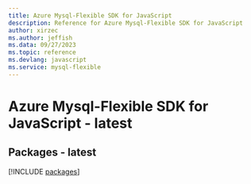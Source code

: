 ```yaml
---
title: Azure Mysql-Flexible SDK for JavaScript
description: Reference for Azure Mysql-Flexible SDK for JavaScript
author: xirzec
ms.author: jeffish
ms.data: 09/27/2023
ms.topic: reference
ms.devlang: javascript
ms.service: mysql-flexible
---
```

# Azure Mysql-Flexible SDK for JavaScript - latest
## Packages - latest
[!INCLUDE [packages](mysql-flexible-index.md)]
